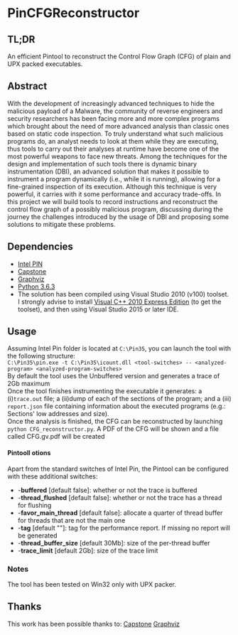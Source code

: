 # PinCFGReconstructor

## TL;DR
An efficient Pintool to reconstruct the Control Flow Graph (CFG) of plain and UPX packed executables.

## Abstract
With the development of increasingly advanced techniques to hide the malicious 
payload of a Malware, the community of reverse engineers and security researchers
has been facing more and more complex programs which brought about the need of
more advanced analysis than classic ones based on static code inspection. To truly
understand what such malicious programs do, an analyst needs to look at them
while they are executing, thus tools to carry out their analyses at runtime have
become one of the most powerful weapons to face new threats.
Among the techniques for the design and implementation of such tools there is
dynamic binary instrumentation (DBI), an advanced solution that makes it possible
to instrument a program dynamically (i.e., while it is running), allowing for a
fine-grained inspection of its execution. Although this technique is very powerful,
it carries with it some performance and accuracy trade-offs. In this project we will
build tools to record instructions and reconstruct the control flow graph of a possibly
malicious program, discussing during the journey the challenges introduced by the
usage of DBI and proposing some solutions to mitigate these problems.

## Dependencies
- [Intel PIN](https://software.intel.com/sites/landingpage/pintool/downloads/pin-3.5-97503-gac534ca30-msvc-windows.zip)
- [Capstone](https://www.capstone-engine.org/download.html)
- [Graphviz](https://www.graphviz.org/download)
- [Python 3.6.3](https://www.python.org/downloads/release/python-363)
- The solution has been compiled using Visual Studio 2010 (v100) toolset. I strongly advise to install [Visual C++ 2010 Express Edition](https://my.visualstudio.com/Downloads?q=visual%20studio%202010&wt.mc_id=o~msft~vscom~older-downloads) (to get the toolset), and then using Visual Studio 2015 or later IDE.

## Usage
Assuming Intel Pin folder is located at `C:\Pin35`, you can launch the tool with the following structure:  
`C:\Pin35\pin.exe -t C:\Pin35\icount.dll <tool-switches> -- <analyzed-program> <analyzed-program-switches>`  
By default the tool uses the Unbuffered version and generates a trace of 2Gb maximum  
Once the tool finishes instrumenting the executable it generates: a (i)`trace.out` file; a (ii)dump of each of the sections of the program; and a (iii) `report.json` file containing information about the executed programs (e.g.: Sections' low addresses and size).  
Once the analysis is finished, the CFG can be reconstructed by launching `python CFG_reconstructor.py`. A PDF of the CFG will be shown and a file called CFG.gv.pdf will be created

#### Pintooll otions
Apart from the standard switches of Intel Pin, the Pintool can be configured with these additional switches:
- -**buffered**  [default false]:
        whether or not the trace is buffered
- -**thread_flushed**  [default false]:
        whether or not the trace has a thread for flushing
- -**favor_main_thread**  [default false]:
        allocate a quarter of thread buffer for threads that are not the main one
- -**tag**  [default ""]:
        tag for the performance report. If missing no report will be generated
- -**thread_buffer_size**  [default 30Mb]:
        size of the per-thread buffer
- -**trace_limit**  [default 2Gb]:
        size of the trace limit
        
### Notes
The tool has been tested on Win32 only with UPX packer.

## Thanks
This work has been possible thanks to:
[Capstone](https://github.com/aquynh/capstone)
[Graphviz](https://gitlab.com/graphviz/graphviz)
